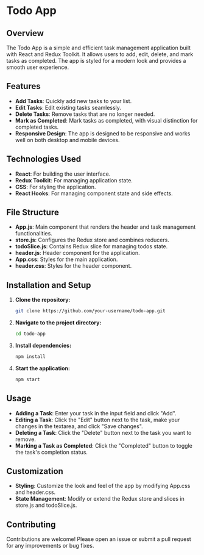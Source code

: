 # Todo App

## Overview

The Todo App is a simple and efficient task management application built with React and Redux Toolkit. It allows users to add, edit, delete, and mark tasks as completed. The app is styled for a modern look and provides a smooth user experience.

## Features

- **Add Tasks**: Quickly add new tasks to your list.
- **Edit Tasks**: Edit existing tasks seamlessly.
- **Delete Tasks**: Remove tasks that are no longer needed.
- **Mark as Completed**: Mark tasks as completed, with visual distinction for completed tasks.
- **Responsive Design**: The app is designed to be responsive and works well on both desktop and mobile devices.

## Technologies Used

- **React**: For building the user interface.
- **Redux Toolkit**: For managing application state.
- **CSS**: For styling the application.
- **React Hooks**: For managing component state and side effects.

## File Structure

- **App.js**: Main component that renders the header and task management functionalities.
- **store.js**: Configures the Redux store and combines reducers.
- **todoSlice.js**: Contains Redux slice for managing todos state.
- **header.js**: Header component for the application.
- **App.css**: Styles for the main application.
- **header.css**: Styles for the header component.

## Installation and Setup

1. **Clone the repository:**
   ```bash
   git clone https://github.com/your-username/todo-app.git
2. **Navigate to the project directory:**
   ```bash
   cd todo-app
3. **Install dependencies:**
   ```bash
   npm install
4. **Start the application:**
   ```bash
   npm start

## Usage

- **Adding a Task**: Enter your task in the input field and click "Add".
- **Editing a Task**: Click the "Edit" button next to the task, make your changes in the textarea, and click "Save changes".
- **Deleting a Task**: Click the "Delete" button next to the task you want to remove.
- **Marking a Task as Completed**: Click the "Completed" button to toggle the task's completion status.

## Customization

- **Styling**: Customize the look and feel of the app by modifying App.css and header.css.
- **State Management**: Modify or extend the Redux store and slices in store.js and todoSlice.js.

## Contributing

Contributions are welcome! Please open an issue or submit a pull request for any improvements or bug fixes.
